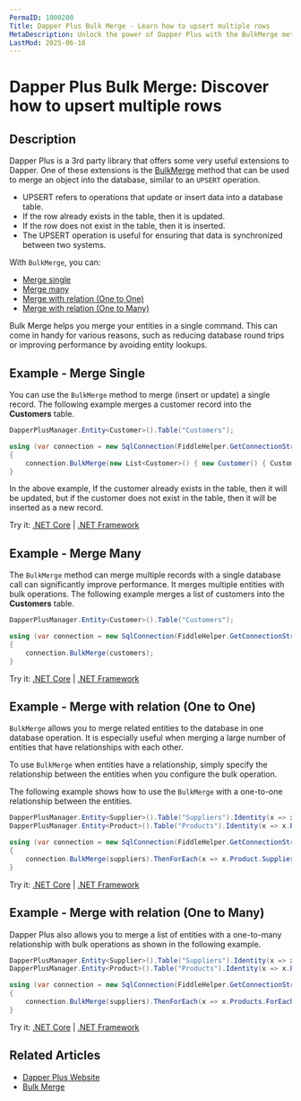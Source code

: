 ```yaml
---
PermaID: 1000200
Title: Dapper Plus Bulk Merge - Learn how to upsert multiple rows
MetaDescription: Unlock the power of Dapper Plus with the BulkMerge method to insert or update multiple rows from a table. Learn how to use the simplest and fastest way to upsert rows from a database table without writing any SQL.
LastMod: 2025-06-16
---
```


# Dapper Plus Bulk Merge: Discover how to upsert multiple rows

## Description

Dapper Plus is a 3rd party library that offers some very useful extensions to Dapper. One of these extensions is the [BulkMerge](https://dapper-plus.net/bulk-merge) method that can be used to merge an object into the database, similar to an `UPSERT` operation. 

 - UPSERT refers to operations that update or insert data into a database table. 
 - If the row already exists in the table, then it is updated. 
 - If the row does not exist in the table, then it is inserted. 
 - The UPSERT operation is useful for ensuring that data is synchronized between two systems. 

With `BulkMerge`, you can:

- [Merge single](#example-merge-single)
- [Merge many](#example-merge-many)
- [Merge with relation (One to One)](#example-merge-with-relation-one-to-one)
- [Merge with relation (One to Many)](#example-merge-with-relation-one-to-many)

Bulk Merge helps you merge your entities in a single command. This can come in handy for various reasons, such as reducing database round trips or improving performance by avoiding entity lookups.

## Example - Merge Single

You can use the `BulkMerge` method to merge (insert or update) a single record. The following example merges a customer record into the **Customers** table.

```csharp
DapperPlusManager.Entity<Customer>().Table("Customers"); 

using (var connection = new SqlConnection(FiddleHelper.GetConnectionStringSqlServerW3Schools()))
{
    connection.BulkMerge(new List<Customer>() { new Customer() { CustomerName = "ExampleBulkMerge", ContactName = "Example Name :" +  1}});
}        
```

In the above example, If the customer already exists in the table, then it will be updated, but if the customer does not exist in the table, then it will be inserted as a new record.

Try it: [.NET Core](https://dotnetfiddle.net/MVW9uO) | [.NET Framework](https://dotnetfiddle.net/EOby5U)

## Example - Merge Many

The `BulkMerge` method can merge multiple records with a single database call can significantly improve performance. It merges multiple entities with bulk operations. The following example merges a list of customers into the **Customers** table.

```csharp
DapperPlusManager.Entity<Customer>().Table("Customers"); 

using (var connection = new SqlConnection(FiddleHelper.GetConnectionStringSqlServerW3Schools()))
{
    connection.BulkMerge(customers);
}
```

Try it: [.NET Core](https://dotnetfiddle.net/qHxfT9) | [.NET Framework](https://dotnetfiddle.net/Ncp8RC)

## Example - Merge with relation (One to One)

`BulkMerge` allows you to merge related entities to the database in one database operation. It is especially useful when merging a large number of entities that have relationships with each other. 

To use `BulkMerge` when entities have a relationship, simply specify the relationship between the entities when you configure the bulk operation.

The following example shows how to use the `BulkMerge` with a one-to-one relationship between the entities.

```csharp
DapperPlusManager.Entity<Supplier>().Table("Suppliers").Identity(x => x.SupplierID);
DapperPlusManager.Entity<Product>().Table("Products").Identity(x => x.ProductID);

using (var connection = new SqlConnection(FiddleHelper.GetConnectionStringSqlServerW3Schools()))
{    
    connection.BulkMerge(suppliers).ThenForEach(x => x.Product.SupplierID = x.SupplierID).ThenBulkMerge(x => x.Product);
}
```
Try it: [.NET Core](https://dotnetfiddle.net/1lGd5X) | [.NET Framework](https://dotnetfiddle.net/zUIMnK)

## Example - Merge with relation (One to Many)

Dapper Plus also allows you to merge a list of entities with a one-to-many relationship with bulk operations as shown in the following example.

```csharp
DapperPlusManager.Entity<Supplier>().Table("Suppliers").Identity(x => x.SupplierID);
DapperPlusManager.Entity<Product>().Table("Products").Identity(x => x.ProductID);

using (var connection = new SqlConnection(FiddleHelper.GetConnectionStringSqlServerW3Schools()))
{
    connection.BulkMerge(suppliers).ThenForEach(x => x.Products.ForEach(y => y.SupplierID =  x.SupplierID)).ThenBulkMerge(x => x.Products);
}
```
Try it: [.NET Core](https://dotnetfiddle.net/bYDz5C) | [.NET Framework](https://dotnetfiddle.net/YM0zev)

## Related Articles

- [Dapper Plus Website](https://dapper-plus.net/)
- [Bulk Merge](https://dapper-plus.net/bulk-merge)

